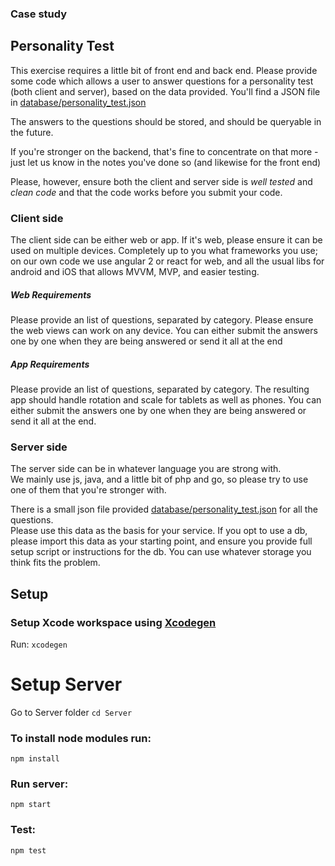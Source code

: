 ### Case study

## Personality Test

This exercise requires a little bit of front end and back end.
Please provide some code which allows a user to answer questions for a personality test (both client and server), based on the data provided.
You'll find a JSON file in [database/personality_test.json](./database/personality_test.json)

The answers to the questions should be stored, and should be queryable in the future.

If you're stronger on the backend, that's fine to concentrate on that more - just let us know in the notes you've done so (and likewise for the front end)

Please, however, ensure both the client and server side is *well tested* and *clean code* and that the code works before you submit your code.


### Client side

The client side can be either web or app.
If it's web, please ensure it can be used on multiple devices.
Completely up to you what frameworks you use; on our own code we use angular 2 or react for web, and all the usual libs for android and iOS that allows MVVM, MVP, and easier testing.

##### Web Requirements
Please provide an list of questions, separated by category.  Please ensure the web views can work on any device.
You can either submit the answers one by one when they are being answered or send it all at the end

##### App Requirements
Please provide an list of questions, separated by category. 
The resulting app should handle rotation and scale for tablets as well as phones.
You can either submit the answers one by one when they are being answered or send it all at the end.


### Server side

The server side can be in whatever language you are strong with.  
We mainly use js, java, and a little bit of php and go, so please try to use one of them that you're stronger with.

There is a small json file provided [database/personality_test.json](./database/personality_test.json) for all the questions.  
Please use this data as the basis for your service.
If you opt to use a db, please import this data as your starting point, and ensure you provide full setup script or instructions for the db.
You can use whatever storage you think fits the problem.



## Setup
### Setup Xcode workspace using [Xcodegen](https://github.com/yonaskolb/XcodeGen) 
Run:
`xcodegen`
# Setup Server
Go to Server folder `cd Server`
### To install node modules run:
`npm install`
### Run server:
`npm start`
### Test:
`npm test`
